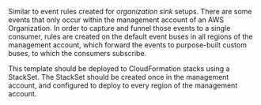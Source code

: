 Similar to event rules created for _organization sink_ setups. There are some events that only occur within the management account of an AWS Organization. In order to capture and funnel those events to a single consumer, rules are created on the default event buses in all regions of the management account, which forward the events to purpose-built custom buses, to which the consumers subscribe.

This template should be deployed to CloudFormation stacks using a StackSet. The StackSet should be created once in the management account, and configured to deploy to every region of the management account.
